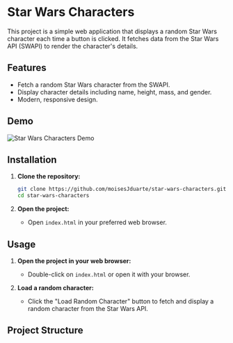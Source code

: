 # Star Wars Characters

This project is a simple web application that displays a random Star Wars character each time a button is clicked. It fetches data from the Star Wars API (SWAPI) to render the character's details.

## Features

- Fetch a random Star Wars character from the SWAPI.
- Display character details including name, height, mass, and gender.
- Modern, responsive design.

## Demo

![Star Wars Characters Demo](demo.gif)

## Installation

1. **Clone the repository:**
    ```bash
    git clone https://github.com/moisesJduarte/star-wars-characters.git
    cd star-wars-characters
    ```

2. **Open the project:**
   - Open `index.html` in your preferred web browser.

## Usage

1. **Open the project in your web browser:**
   - Double-click on `index.html` or open it with your browser.

2. **Load a random character:**
   - Click the "Load Random Character" button to fetch and display a random character from the Star Wars API.

## Project Structure
